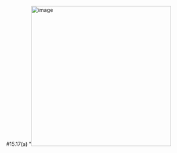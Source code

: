 #15.17(a)
"<img width="375" alt="image" src="https://github.com/user-attachments/assets/746dc574-806a-486a-a7ad-945bf9773ce3" />

